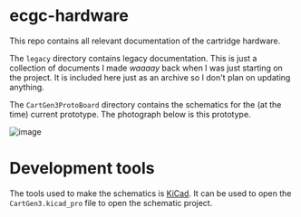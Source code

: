 # ecgc-hardware

This repo contains all relevant documentation of the cartridge hardware.

The `legacy` directory contains legacy documentation.
This is just a collection of documents I made *waaaay* back when I was
just starting on the project.
It is included here just as an archive so I don't plan on updating anything.

The `CartGen3ProtoBoard` directory contains the schematics for the
(at the time) current prototype.
The photograph below is this prototype.

![image](https://user-images.githubusercontent.com/43206514/217519505-81669f43-df62-44b2-97f7-6338e39c4504.png)

# Development tools

The tools used to make the schematics is [KiCad](https://www.kicad.org/).
It can be used to open the `CartGen3.kicad_pro` file to open the schematic
project.
